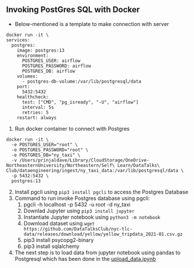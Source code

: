 ## Invoking PostGres SQL with Docker

* Below-mentioned is a template to make connection with server
```
docker run -it \
services:
  postgres:
    image: postgres:13
    environment:
      POSTGRES_USER: airflow
      POSTGRES_PASSWORD: airflow
      POSTGRES_DB: airflow
    volumes:
      - postgres-db-volume:/var/lib/postgresql/data
    port:
      5432:5432
    healthcheck:
      test: ["CMD", "pg_isready", "-U", "airflow"]
      interval: 5s
      retries: 5
    restart: always
```


1. Run docker container to connect with Postgres
```
docker run -it \
  -e POSTGRES_USER="root" \
  -e POSTGRES_PASSWORD="root" \
  -e POSTGRES_DB="ny_taxi" \
  -v /Users/prinjaldave/Library/CloudStorage/OneDrive-NortheasternUniversity/Northeastern/Self\ Learn/DataTalks\ Club/dataengineering/ingest/ny_taxi_data:/var/lib/postgresql/data \
  -p 5432:5432 \
  postgres:13
```

2. Install pgcli using ```pip3 install pgcli``` to access the Postgres Database
3. Command to run invoke Postgres database using pgcli:
   1. pgcli -h localhost -p 5432 -u root -d ny_taxi
   2. Downlad Jupyter using ```pip3 install jupyter```
   3. Instantiate Jupyter notebook using ```python3 -m notebook```
   4. Download dataset using ```wget https://github.com/DataTalksClub/nyc-tlc-data/releases/download/yellow/yellow_tripdata_2021-01.csv.gz ```
   5. pip3 install psycopg2-binary
   6. pip3 install sqlalchemy
4. The next step is to load data from jupyter notebook using pandas to Postgresql which has been done in the [upload_data.ipynb](2.ingest/upload_data.ipynb)